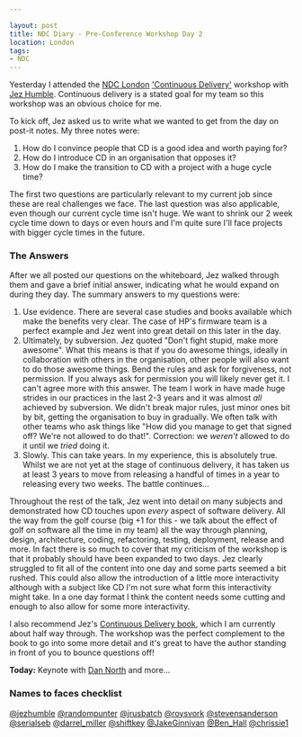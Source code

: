 ```yaml
---

layout: post
title: NDC Diary - Pre-Conference Workshop Day 2 
location: London
tags:
- NDC
---
```


Yesterday I attended the [NDC London](http://ndc-london.com/) ['Continuous Delivery'](http://www.ndc-london.com/pre-conference-workshop/continuous-delivery-workshop/1043) workshop with [Jez Humble](https://twitter.com/jezhumble). Continuous delivery is a stated goal for my team so this workshop was an obvious choice for me.<!--excerpt-->

To kick off, Jez asked us to write what we wanted to get from the day on post-it notes. My three notes were:

1. How do I convince people that CD is a good idea and worth paying for?
1. How do I introduce CD in an organisation that opposes it?
1. How do I make the transition to CD with a project with a huge cycle time?
 
The first two questions are particularly relevant to my current job since these are real challenges we face. The last question was also applicable, even though our current cycle time isn't huge. We want to shrink our 2 week cycle time down to days or even hours and I'm quite sure I'll face projects with bigger cycle times in the future.

### The Answers

After we all posted our questions on the whiteboard, Jez walked through them and gave a brief initial answer, indicating what he would expand on during they day. The summary answers to my questions were:

1. Use evidence. There are several case studies and books available which make the benefits very clear. The case of HP's firmware team is a perfect example and Jez went into great detail on this later in the day.
1. Ultimately, by subversion. Jez quoted "Don't fight stupid, make more awesome". What this means is that if you do awesome things, ideally in collaboration with others in the organisation, other people will also want to do those awesome things. Bend the rules and ask for forgiveness, not permission. If you always ask for permission you will likely never get it. I can't agree more with this answer. The team I work in have made huge strides in our practices in the last 2-3 years and it was almost *all* achieved by subversion. We didn't break major rules, just minor ones bit by bit, getting the organisation to buy in gradually. We often talk with other teams who ask things like "How did you manage to get that signed off? We're not allowed to do that!". Correction: we *weren't* allowed to do it until we *tried* doing it.
1. Slowly. This can take years. In my experience, this is absolutely true. Whilst we are not yet at the stage of continuous delivery, it has taken us at least 3 years to move from releasing a handful of times in a year to releasing every two weeks. The battle continues...

Throughout the rest of the talk, Jez went into detail on many subjects and demonstrated how CD touches upon *every* aspect of software delivery. All the way from the golf course (big +1 for this - we talk about the effect of golf on software all the time in my team) all the way through planning, design, architecture, coding, refactoring, testing, deployment, release and more. In fact there is so much to cover that my criticism of the workshop is that it probably should have been expanded to two days. Jez clearly struggled to fit all of the content into one day and some parts seemed a bit rushed. This could also allow the introduction of a little more interactivity although with a subject like CD I'm not sure what form this interactivity might take. In a one day format I think the content needs some cutting and enough to also allow for some more interactivity.

I also recommend Jez's [Continuous Delivery book](http://www.amazon.co.uk/Continuous-Delivery-Deployment-Automation-Addison-Wesley/dp/0321601912), which I am currently about half way through. The workshop was the perfect complement to the book to go into some more detail and it's great to have the author standing in front of you to bounce questions off!    

**Today:** Keynote with [Dan North](https://twitter.com/tastapod) and more...

### Names to faces checklist

[@jezhumble](https://twitter.com/jezhumble) [@randompunter](https://twitter.com/randompunter) [@jrusbatch](https://twitter.com/jrusbatch) [@roysvork](https://twitter.com/roysvork) [@stevensanderson](https://twitter.com/stevensanderson) [@serialseb](https://twitter.com/serialseb) [@darrel_miller](https://twitter.com/darrel_miller) [@shiftkey](https://twitter.com/shiftkey) [@JakeGinnivan](https://twitter.com/JakeGinnivan) [@Ben_Hall](https://twitter.com/Ben_Hall) [@chrissie1](https://twitter.com/chrissie1)